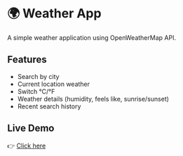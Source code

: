 # 🌍 Weather App
A simple weather application using OpenWeatherMap API.

## Features
- Search by city
- Current location weather
- Switch °C/°F
- Weather details (humidity, feels like, sunrise/sunset)
- Recent search history

## Live Demo
👉 [Click here](https://MakwanaSuman1011.github.io/Weather-App/index.html)
